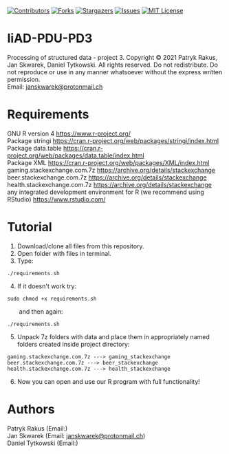
<!-- PROJECT SHIELDS -->
<!--
-->
[![Contributors][contributors-shield]][contributors-url]
[![Forks][forks-shield]][forks-url]
[![Stargazers][stars-shield]][stars-url]
[![Issues][issues-shield]][issues-url]
[![MIT License][license-shield]][license-url]
<!-- [![LinkedIn][linkedin-shield]][linkedin-url] -->

# IiAD-PDU-PD3
Processing of structured data - project 3.
Copyright © 2021 Patryk Rakus, Jan Skwarek, Daniel Tytkowski. All rights reserved. Do not redistribute. Do not reproduce or use in any manner whatsoever without the express written permission.  
Email: janskwarek@protonmail.ch

# Requirements
GNU R version 4 https://www.r-project.org/  
Package stringi https://cran.r-project.org/web/packages/stringi/index.html  
Package data.table https://cran.r-project.org/web/packages/data.table/index.html  
Package XML https://cran.r-project.org/web/packages/XML/index.html  
gaming.stackexchange.com.7z https://archive.org/details/stackexchange  
beer.stackexchange.com.7z https://archive.org/details/stackexchange  
health.stackexchange.com.7z https://archive.org/details/stackexchange  
any integrated development environment for R (we recommend using RStudio) https://www.rstudio.com/

# Tutorial
1. Download/clone all files from this repository.
2. Open folder with files in terminal.
3. Type:
```console
./requirements.sh
```
4. If it doesn't work try:
```console
sudo chmod +x requirements.sh
```
&nbsp;&nbsp;&nbsp;&nbsp;&nbsp;&nbsp;&nbsp;and then again:
```console
./requirements.sh
```
5. Unpack 7z folders with data and place them in appropriately named folders created inside project directory:
```console
gaming.stackexchange.com.7z ---> gaming_stackexchange
beer.stackexchange.com.7z ---> beer_stackexchange
health.stackexchange.com.7z ---> health_stackexchange
```
6. Now you can open and use our R program with full functionality!

# Authors
Patryk Rakus (Email:)  
Jan Skwarek (Email: janskwarek@protonmail.ch)  
Daniel Tytkowski (Email:)





<!-- MARKDOWN LINKS & IMAGES -->
<!-- https://www.markdownguide.org/basic-syntax/#reference-style-links -->
[contributors-shield]: https://img.shields.io/github/contributors/janskwr/IiAD-PDU-PD3.svg?style=for-the-badge
[contributors-url]: https://github.com/janskwr/IiAD-PDU-PD3/graphs/contributors
[forks-shield]: https://img.shields.io/github/forks/janskwr/IiAD-PDU-PD3.svg?style=for-the-badge
[forks-url]: https://github.com/janskwr/IiAD-PDU-PD3/network/members
[stars-shield]: https://img.shields.io/github/stars/janskwr/IiAD-PDU-PD3.svg?style=for-the-badge
[stars-url]: https://github.com/janskwr/IiAD-PDU-PD3/stargazers
[issues-shield]: https://img.shields.io/github/issues/janskwr/IiAD-PDU-PD3.svg?style=for-the-badge
[issues-url]: https://github.com/janskwr/IiAD-PDU-PD3/issues
[license-shield]: https://img.shields.io/github/license/janskwr/IiAD-PDU-PD3.svg?style=for-the-badge
[license-url]: https://github.com/janskwr/IiAD-PDU-PD3/blob/master/LICENSE.txt
<!--
[linkedin-shield]: [example] https://img.shields.io/badge/-LinkedIn-black.svg?style=for-the-badge&logo=linkedin&colorB=555
[linkedin-url]: [example] https://linkedin.com/in/othneildrew
[product-screenshot]: [example] images/screenshot.png
-->
